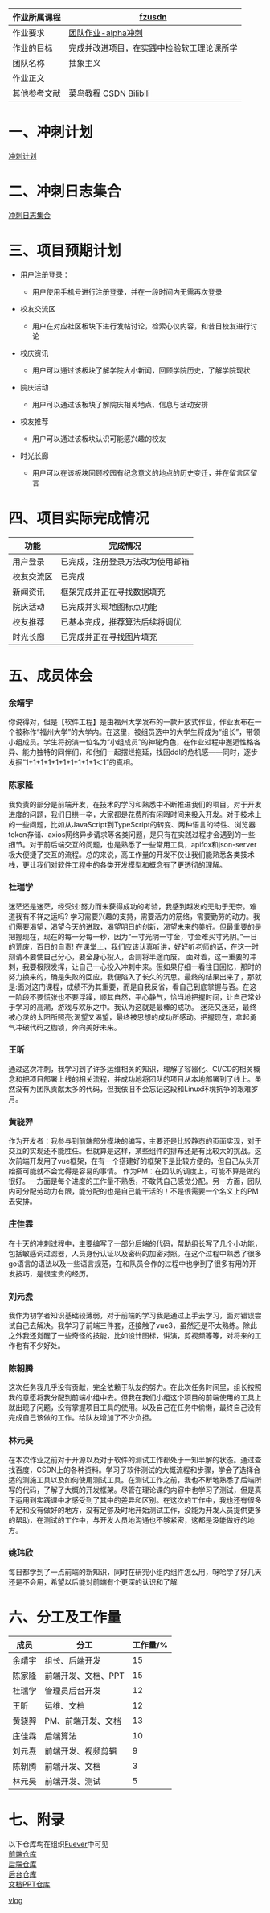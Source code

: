 | 作业所属课程 | [fzusdn](https://bbs.csdn.net/forums/fzusdn) |
| ------ | ------ |
| 作业要求 | [团队作业-alpha冲刺](https://bbs.csdn.net/topics/609085527) |
| 作业的目标 | 完成并改进项目，在实践中检验软工理论课所学 |
| 团队名称 | 抽象主义 |
| 作业正文 |  |
| 其他参考文献 | 菜鸟教程 CSDN Bilibili |

# 一、冲刺计划
[冲刺计划](https://blog.csdn.net/huangxioayi/article/details/128045606)

# 二、冲刺日志集合
[冲刺日志集合](http://t.csdn.cn/I0Xe3)

# 三、项目预期计划

- 用户注册登录：
  - 用户使用手机号进行注册登录，并在一段时间内无需再次登录
- 校友交流区
  - 用户在对应社区板块下进行发帖讨论，检索心仪内容，和昔日校友进行讨论
- 校庆资讯
  - 用户可以通过该板块了解学院大小新闻，回顾学院历史，了解学院现状

- 院庆活动
  - 用户可以通过该板块了解院庆相关地点、信息与活动安排
- 校友推荐
  - 用户可以通过该板块认识可能感兴趣的校友
- 时光长廊
  - 用户可以在该板块回顾校园有纪念意义的地点的历史变迁，并在留言区留言
# 四、项目实际完成情况

| 功能       | 完成情况                         |
| ---------- | -------------------------------- |
| 用户登录   | 已完成，注册登录方法改为使用邮箱 |
| 校友交流区 | 已完成                           |
| 新闻资讯   | 框架完成并正在寻找数据填充       |
| 院庆活动   | 已完成并实现地图标点功能         |
| 校友推荐   | 已基本完成，推荐算法后续将调优   |
| 时光长廊   | 已完成并正在寻找图片填充         |
# 五、成员体会
### 余靖宇
你说得对，但是【软件工程】是由福州大学发布的一款开放式作业，作业发布在一个被称作“福州大学”的大学内。在这里，被组员选中的大学生将成为“组长”，带领小组成员。学生将扮演一位名为“小组成员”的神秘角色，在作业过程中邂逅性格各异、能力独特的同伴们，和他们一起摆烂拖延，找回​dd​l的危机感——同时，逐步发掘“1+1+1+1+1+1+1+1+1+1＜1”的真相。​
### 陈家隆
我负责的部分是前端开发，在技术的学习和熟悉中不断推进我们的项目。对于开发进度的问题，我们日拱一卒，大家都是花费所有闲暇时间来投入开发。对于技术上的一些问题，比如从JavaScript到TypeScript的转变、两种语言的特性、浏览器token存储、axios网络异步请求等各类问题，是只有在实践过程才会遇到的一些细节。对于前后端交互的问题，也是熟悉了一些常用工具，apifox和json-server极大便捷了交互的流程。总的来说，高工作量的开发不仅让我们能熟悉各类技术栈，更让我们对软件工程中的各类开发模型和概念有了更透彻的理解。
### 杜瑞学
迷茫还是迷茫，经受过:努力而未获得成功的考验，我感到越发的无助于无奈。难道我有不祥之运吗?
学习需要兴趣的支持，需要活力的筋络，需要勤劳的动力。我们需要渴望，渴望今天的进取，渴望明日的创新，渴望未来的美好。但最重要的是把握现在，现在的每一分每一秒，因为“一寸光阴一寸金，寸金难买寸光阴。”一日的荒废，百日的自责!
在课堂上，我们应该认真听讲，好好听老师的话，在这一时刻请不要使自己分心，要全身心投入，否则将半途而废。
面对着，这一重要的冲刺，我要极限发挥，让自己一心投入冲刺中来。但如果仔细一看往日回忆，那时的努力换来的，确是失败的回应，我便陷入了长久的沉思。最终的结果出来了，那就是:面对这门课程，成绩不为其重要，而是自我反省，看自己到底掌握与否。在这一阶段不要慌张也不要浮躁，顺其自然，平心静气，恰当地把握时间，让自己常处于学习的高潮，游戏与欢乐之中。我认为这就是最棒的成功。
迷茫又迷茫，最终被心灵的太阳所照亮;渴望又渴望，最终被思想的成功所感动。把握现在，拿起勇气冲破代码之枷锁，奔向美好未来。
### 王昕
通过这次冲刺，我学习到了许多运维相关的知识，理解了容器化、CI/CD的相关概念和把项目部署上线的相关流程，并成功地将团队的项目从本地部署到了线上。虽然没有为团队贡献太多的代码，但我依旧不会忘记这段和Linux环境抗争的艰难岁月。
### 黄骁羿
作为开发者：我参与到前端部分模块的编写，主要还是比较静态的页面实现，对于交互的实现还不能胜任。但就算是这样，某些组件的排布还是有比较大的挑战。这次前端开发用了vue框架，在有一个搭建好的框架下是比较方便的，但自己从头开始搭可能就不会觉得是容易的事情。
作为PM：在团队的调度上，可能不算是做的很好。一方面是每个进度的工作量不熟悉，不敢凭自己感觉分配。另一方面，团队内可分配劳动力有限，能分配的也是自己能干活的！不是很需要一个名义上的PM去安排。
### 庄佳霖
在十天的冲刺过程中，主要编写了一部分后端的代码，帮助组长写了几个小功能，包括敏感词过滤器，人员身份认证以及密码的加密对照。在这个过程中熟悉了很多go语言的语法以及一些语言规范，在和队员合作的过程中也学到了很多有用的开发技巧，是很宝贵的经历。
### 刘元焘
我作为初学者知识基础较薄弱，对于前端的学习我是通过上手去学习，面对错误尝试自己去解决。我学习了前端三件套，还接触了vue3，虽然还是不太熟练。除此之外我还觉醒了一些奇怪的技能，比如设计图标，讲演，剪视频等等，对将来的工作也有不少好处。
### 陈朝腾
这次任务我几乎没有贡献，完全依赖于队友的努力。在此次任务时间里，组长按照我的意愿将我分配到前端小组中去。但我在我们小组这个项目的前端使用的工具上就出现了问题，没有掌握项目工具的使用。以及自己在任务中偷懒，最终自己没有完成自己该做的工作。给队友增加了不少负担。
### 林元昊
在本次作业之前对于开源以及对于软件的测试工作都处于一知半解的状态。通过查找百度，CSDN上的各种资料。学习了软件测试的大概流程和步骤，学会了选择合适的测施工具以及如何使用测试工具。在测试工作之前，我也不断地熟悉了后端所写的代码，了解了大概的开发框架。尽管在理论课的内容中也学习了测试，但是真正运用到实践课中才感受到了其中的差异和区别。在这次的工作中，我也还有很多不足和没有做好的地方，没有足够及时地开始测试工作，没能为开发人员提供更多的帮助，在测试的工作中，与开发人员地沟通也不够紧密，这都是没能做好的地方。
### 姚玮欣
每日都学到了一点前端的新知识，同时在研究小组内组件怎么用，呀哈学了好几天还是不会用，希望以后能对前端有个更深的认识和了解

# 六、分工及工作量
| 成员  | 分工          | 工作量/% | 
|-----|-------------|-------|
| 余靖宇 | 组长、后端开发     | 15    
| 陈家隆 | 前端开发、文档、PPT | 15  
| 杜瑞学 | 管理员后台开发     | 12 
| 王昕  | 运维、文档       | 12 
| 黄骁羿 | PM、前端开发、文档  | 13 
| 庄佳霖 | 后端算法        | 10
| 刘元焘 | 前端开发、视频剪辑   | 9 
| 陈朝腾 | 前端开发、文档     | 3  
| 林元昊 | 前端开发、测试     | 5  


# 七、附录
以下仓库均在组织[Fuever](https://github.com/Fuever)中可见</br>
[前端仓库](https://github.com/Fuever/Fuever-User-Frontend)</br>
[后端仓库](https://github.com/Fuever/Fuever-Backend)</br>
[后台仓库](https://github.com/Fuever/Fuever-Admin-Frontend)</br>
[文档PPT仓库](https://github.com/Fuever/Fuever-Document-Materials)</br>

[vlog]()